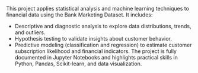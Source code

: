 This project applies statistical analysis and machine learning techniques to financial data using the Bank Marketing Dataset. It includes:
* Descriptive and diagnostic analysis to explore data distributions, trends, and outliers.
* Hypothesis testing to validate insights about customer behavior.
* Predictive modeling (classification and regression) to estimate customer subscription likelihood and financial indicators.
The project is fully documented in Jupyter Notebooks and highlights practical skills in Python, Pandas, Scikit-learn, and data visualization.